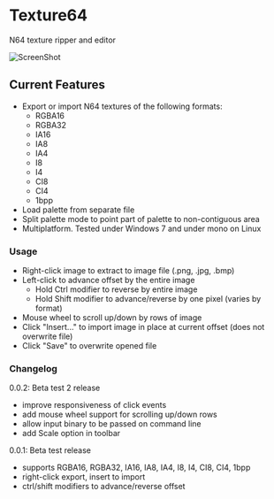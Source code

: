 # Texture64
N64 texture ripper and editor

![ScreenShot](https://i.imgur.com/GlNDv7W.png)

## Current Features
* Export or import N64 textures of the following formats:
   * RGBA16
   * RGBA32
   * IA16
   * IA8
   * IA4
   * I8
   * I4
   * CI8
   * CI4
   * 1bpp
* Load palette from separate file
* Split palette mode to point part of palette to non-contiguous area
* Multiplatform. Tested under Windows 7 and under mono on Linux

### Usage ###
* Right-click image to extract to image file (.png, .jpg, .bmp)
* Left-click to advance offset by the entire image
   * Hold Ctrl modifier to reverse by entire image
   * Hold Shift modifier to advance/reverse by one pixel (varies by format)
* Mouse wheel to scroll up/down by rows of image
* Click "Insert..." to import image in place at current offset (does not overwrite file)
* Click "Save" to overwrite opened file

### Changelog ###

0.0.2: Beta test 2 release
* improve responsiveness of click events
* add mouse wheel support for scrolling up/down rows
* allow input binary to be passed on command line
* add Scale option in toolbar

0.0.1: Beta test release
* supports RGBA16, RGBA32, IA16, IA8, IA4, I8, I4, CI8, CI4, 1bpp
* right-click export, insert to import
* ctrl/shift modifiers to advance/reverse offset
